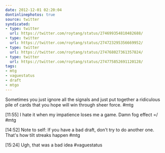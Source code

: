 ```yaml
---
date: 2012-12-01 02:20:04
dontinlinephotos: true
source: twitter
syndicated:
- type: twitter
  url: https://twitter.com/roytang/status/274699354810482688/
- type: twitter
  url: https://twitter.com/roytang/status/274723295356669952/
- type: twitter
  url: https://twitter.com/roytang/status/274768027361357824/
- type: twitter
  url: https://twitter.com/roytang/status/274775852691120128/
tags:
- mtg
- vaguestatus
- draft
- mtgo
---
```


Sometimes you just ignore all the signals and just put together a ridiculous pile of cards that you hope will win through sheer force. #mtg

<time>[11:55]</time> I hate it when my impatience loses me a game. Damn fog effect =/ #mtg

<time>[14:52]</time> Note to self: If you have a bad draft, don't try to do another one. That's how tilt streaks happen #mtg

<time>[15:24]</time> Ugh, that was a bad idea #vaguestatus